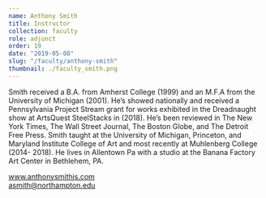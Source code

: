 ```yaml
---
name: Anthony Smith
title: Instructor
collection: faculty
role: adjunct
order: 19
date: "2019-05-08"
slug: "/faculty/anthony-smith"
thumbnail: ./faculty_smith.png
---
```


Smith received a B.A. from Amherst College (1999) and an M.F.A from the University of Michigan (2001). He’s showed nationally and received a Pennsylvania Project Stream grant for works exhibited in the Dreadnaught show at ArtsQuest SteelStacks in (2018). He’s been reviewed in The New York Times, The Wall Street Journal, The Boston Globe, and The Detroit Free Press. Smith taught at the University of Michigan, Princeton, and Maryland Institute College of Art and most recently at Muhlenberg College (2014- 2018). He lives in Allentown Pa with a studio at the Banana Factory Art Center in Bethlehem, PA.

<a href="https://www.anthonysmithjr.com">www.anthonysmithjs.com</a>
<br>
<a href="mailto:asmith@northampton.edu">asmith@northampton.edu</a>
